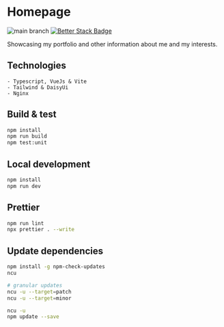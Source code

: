 # Homepage

![main branch](https://github.com/OskarWestmeijer/homepage/actions/workflows/main-build-test-release.yml/badge.svg)
[![Better Stack Badge](https://uptime.betterstack.com/status-badges/v1/monitor/vmxf.svg)](https://uptime.betterstack.com/?utm_source=status_badge)

Showcasing my portfolio and other information about me and my interests.

## Technologies

```
- Typescript, VueJs & Vite
- Tailwind & DaisyUi
- Nginx
```

## Build & test

```bash
npm install
npm run build
npm test:unit
```

## Local development

```bash
npm install
npm run dev
```

## Prettier

```bash
npm run lint
npx prettier . --write
```

## Update dependencies

```bash
npm install -g npm-check-updates
ncu

# granular updates
ncu -u --target=patch
ncu -u --target=minor

ncu -u
npm update --save
```
